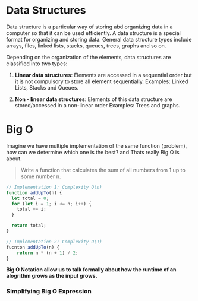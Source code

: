 # Data Structures

Data structure is a particular way of storing abd organizing data in a computer so that it can be used efficiently. A data structure is a special format for organizing and storing data. General data structure types include arrays, files, linked lists, stacks, queues, trees, graphs and so on.

Depending on the organization of the elements, data structures are classified into two types:

1. **Linear data structures**: Elements are accessed in a sequential order but it is not compulsory to store all element sequentially. Examples: Linked Lists, Stacks and Queues.

2. **Non - linear data structures**: Elements of this data structure are stored/accessed in a non-linear order Examples: Trees and graphs.

# Big O

Imagine we have multiple implementation of the same function (problem), how can we determine which one is the best? and Thats really Big O is about.

> Write a function that calculates the sum of all numbers from 1 up to some number n.

```javascript
// Implementation 1: Complexity O(n)
function addUpTo(n) {
  let total = 0;
  for (let i = 1; i <= n; i++) {
    total += i;
  }

  return total;
}
```

```javascript
// Implementation 2: Complexity O(1)
fucnton addUpTo(n) {
    return n * (n + 1) / 2;
}
```

**Big O Notation allow us to talk formally about how the runtime of an alogrithm grows as the input grows.**

### Simplifying Big O Expression
